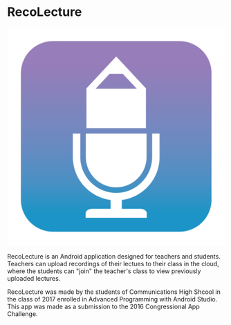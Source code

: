 # RecoLecture
![Alt text](/app/src/main/ic_launcher-web.png?raw=true)

RecoLecture is an Android application designed for teachers and students.
Teachers can upload recordings of their lectues to their class in the cloud, where the students can "join" the teacher's class to view previously uploaded lectures.

RecoLecture was made by the students of Communications High Shcool in the class of 2017 enrolled in Advanced Programming with Android Studio. This app was made as a submission to the 2016 Congressional App Challenge.
